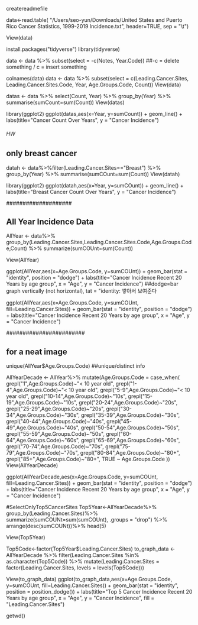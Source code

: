createreadmefile


data<-read.table(
  "/Users/seo-yun/Downloads/United States and Puerto Rico Cancer Statistics, 1999-2019 Incidence.txt", 
  header=TRUE, sep = "\t")

View(data)

install.packages("tidyverse")
library(tidyverse)

data <- data %>% subset(select = -c(Notes, Year.Code))
##-c = delete something / c = insert something

colnames(data)
data <- data %>% subset(select = c(Leading.Cancer.Sites, Leading.Cancer.Sites.Code, Year, Age.Groups.Code, Count))
View(data)

datas <- data %>% select(Count, Year) %>% group_by(Year) %>% summarise(sumCount=sum(Count))
View(datas)

library(ggplot2)
ggplot(datas,aes(x=Year, y=sumCount)) + geom_line() + 
  labs(title="Cancer Count Over Years", y = "Cancer Incidence")

###### HW ######
## only breast cancer
datah <- data%>%filter(Leading.Cancer.Sites=="Breast") %>% group_by(Year) %>% summarise(sumCOunt=sum(Count))
View(datah)                         
                         
                         
library(ggplot2)
ggplot(datah,aes(x=Year, y=sumCOunt)) + geom_line() + 
  labs(title="Breast Cancer Count Over Years", y = "Cancer Incidence")

####################
## All Year Incidence Data

AllYear <- data%>% group_by(Leading.Cancer.Sites,Leading.Cancer.Sites.Code,Age.Groups.Code,Count) %>%
  summarize(sumCOUnt=sum(Count))

View(AllYear)

ggplot(AllYear,aes(x=Age.Groups.Code, y=sumCOUnt)) + geom_bar(stat = "identity", position = "dodge") + 
  labs(title="Cancer Incidence Recent 20 Years by age group", x = "Age", y = "Cancer Incidence")
##dodge=bar graph vertically (not horizontal), tat = "identity: 쌓아서 보여준다 

ggplot(AllYear,aes(x=Age.Groups.Code, y=sumCOUnt, fill=Leading.Cancer.Sites)) + geom_bar(stat = "identity", position = "dodge") + 
  labs(title="Cancer Incidence Recent 20 Years by age group", x = "Age", y = "Cancer Incidence")

########################
## for a neat image 
unique(AllYear$Age.Groups.Code) ##unique/distinct info

AllYearDecade <- AllYear%>% 
  mutate(Age.Groups.Code = case_when(
    grepl("1",Age.Groups.Code)~"< 10 year old", 
    grepl("1-4",Age.Groups.Code)~"< 10 year old", 
    grepl("5-9",Age.Groups.Code)~"< 10 year old", 
    grepl("10-14",Age.Groups.Code)~"10s", 
    grepl("15-19",Age.Groups.Code)~"10s", 
    grepl("20-24",Age.Groups.Code)~"20s",
    grepl("25-29",Age.Groups.Code)~"20s",
    grepl("30-34",Age.Groups.Code)~"30s",
    grepl("35-39",Age.Groups.Code)~"30s",
    grepl("40-44",Age.Groups.Code)~"40s",
    grepl("45-49",Age.Groups.Code)~"40s",
    grepl("50-54",Age.Groups.Code)~"50s",
    grepl("55-59",Age.Groups.Code)~"50s",
    grepl("60-64",Age.Groups.Code)~"60s",
    grepl("65-69",Age.Groups.Code)~"60s",
    grepl("70-74",Age.Groups.Code)~"70s",
    grepl("75-79",Age.Groups.Code)~"70s",
    grepl("80-84",Age.Groups.Code)~"80+",
    grepl("85+",Age.Groups.Code)~"80+",
    TRUE ~ Age.Groups.Code
    ))
View(AllYearDecade)

ggplot(AllYearDecade,aes(x=Age.Groups.Code, y=sumCOUnt, fill=Leading.Cancer.Sites)) + geom_bar(stat = "identity", position = "dodge") + 
  labs(title="Cancer Incidence Recent 20 Years by age group", x = "Age", y = "Cancer Incidence")

#SelectOnlyTop5CancerSites 
Top5Year<-AllYearDecade%>%
  group_by(Leading.Cancer.Sites)%>% 
  summarize(sumCOUNt=sum(sumCOUnt), .groups = "drop") %>%
  arrange(desc(sumCOUNt))%>%
  head(5)

View(Top5Year)

Top5Code<-factor(Top5Year$Leading.Cancer.Sites)
to_graph_data <- AllYearDecade %>%
  filter(Leading.Cancer.Sites %in% as.character(Top5Code)) %>%
  mutate(Leading.Cancer.Sites = factor(Leading.Cancer.Sites, levels = levels(Top5Code)))  
  
View(to_graph_data)
ggplot(to_graph_data,aes(x=Age.Groups.Code, y=sumCOUnt, fill=Leading.Cancer.Sites)) + 
  geom_bar(stat = "identity", position = position_dodge()) + 
  labs(title="Top 5 Cancer Incidence Recent 20 Years by age group", 
       x = "Age", y = "Cancer Incidence", fill = "Leading.Cancer.Sites")

getwd()

